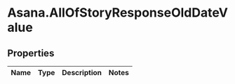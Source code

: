 # Asana.AllOfStoryResponseOldDateValue

## Properties
Name | Type | Description | Notes
------------ | ------------- | ------------- | -------------
